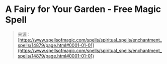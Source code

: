 <!--yml
category: 未分类
date: 2024-06-12 18:53:59
-->

# A Fairy for Your Garden - Free Magic Spell

> 来源：[https://www.spellsofmagic.com/spells/spiritual_spells/enchantment_spells/14879/page.html#0001-01-01](https://www.spellsofmagic.com/spells/spiritual_spells/enchantment_spells/14879/page.html#0001-01-01)